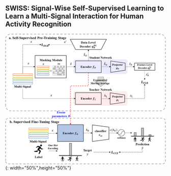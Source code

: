 ## SWISS: Signal-Wise Self-Supervised Learning to Learn a Multi-Signal Interaction for Human Activity Recognition

![SWISS](./SWISS_framework.png){: width="50%",height="50%"}
